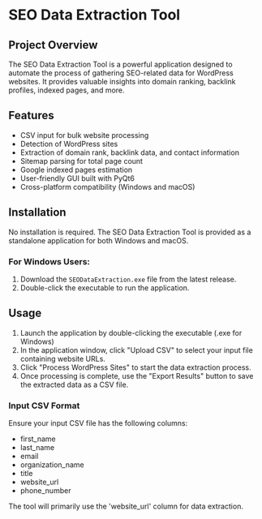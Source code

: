 # SEO Data Extraction Tool

## Project Overview
The SEO Data Extraction Tool is a powerful application designed to automate the process of gathering SEO-related data for WordPress websites. It provides valuable insights into domain ranking, backlink profiles, indexed pages, and more.

## Features
- CSV input for bulk website processing
- Detection of WordPress sites
- Extraction of domain rank, backlink data, and contact information
- Sitemap parsing for total page count
- Google indexed pages estimation
- User-friendly GUI built with PyQt6
- Cross-platform compatibility (Windows and macOS)

## Installation

No installation is required. The SEO Data Extraction Tool is provided as a standalone application for both Windows and macOS.

### For Windows Users:
1. Download the `SEODataExtraction.exe` file from the latest release.
2. Double-click the executable to run the application.


## Usage
1. Launch the application by double-clicking the executable (.exe for Windows)
2. In the application window, click "Upload CSV" to select your input file containing website URLs.
3. Click "Process WordPress Sites" to start the data extraction process.
4. Once processing is complete, use the "Export Results" button to save the extracted data as a CSV file.

### Input CSV Format
Ensure your input CSV file has the following columns:
- first_name
- last_name
- email
- organization_name
- title
- website_url
- phone_number

The tool will primarily use the 'website_url' column for data extraction.
